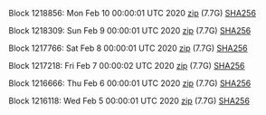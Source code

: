Block 1218856: Mon Feb 10 00:00:01 UTC 2020 [zip](https://dash-bootstrap.ams3.digitaloceanspaces.com/mainnet/2020-02-10/bootstrap.dat.zip) (7.7G) [SHA256](https://dash-bootstrap.ams3.digitaloceanspaces.com/mainnet/2020-02-10/sha256.txt)

Block 1218309: Sun Feb  9 00:00:01 UTC 2020 [zip](https://dash-bootstrap.ams3.digitaloceanspaces.com/mainnet/2020-02-09/bootstrap.dat.zip) (7.7G) [SHA256](https://dash-bootstrap.ams3.digitaloceanspaces.com/mainnet/2020-02-09/sha256.txt)

Block 1217766: Sat Feb  8 00:00:01 UTC 2020 [zip](https://dash-bootstrap.ams3.digitaloceanspaces.com/mainnet/2020-02-08/bootstrap.dat.zip) (7.7G) [SHA256](https://dash-bootstrap.ams3.digitaloceanspaces.com/mainnet/2020-02-08/sha256.txt)

Block 1217218: Fri Feb  7 00:00:02 UTC 2020 [zip](https://dash-bootstrap.ams3.digitaloceanspaces.com/mainnet/2020-02-07/bootstrap.dat.zip) (7.7G) [SHA256](https://dash-bootstrap.ams3.digitaloceanspaces.com/mainnet/2020-02-07/sha256.txt)

Block 1216666: Thu Feb  6 00:00:01 UTC 2020 [zip](https://dash-bootstrap.ams3.digitaloceanspaces.com/mainnet/2020-02-06/bootstrap.dat.zip) (7.7G) [SHA256](https://dash-bootstrap.ams3.digitaloceanspaces.com/mainnet/2020-02-06/sha256.txt)

Block 1216118: Wed Feb  5 00:00:01 UTC 2020 [zip](https://dash-bootstrap.ams3.digitaloceanspaces.com/mainnet/2020-02-05/bootstrap.dat.zip) (7.7G) [SHA256](https://dash-bootstrap.ams3.digitaloceanspaces.com/mainnet/2020-02-05/sha256.txt)
